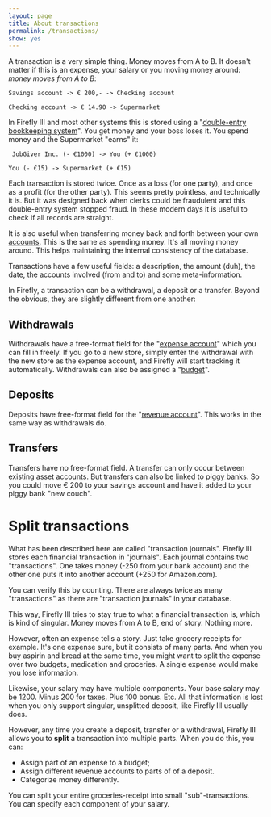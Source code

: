 ```yaml
---
layout: page
title: About transactions
permalink: /transactions/
show: yes
---
```


A transaction is a very simple thing. Money moves from A to B. It doesn't matter if this is an expense, your salary or you moving money around: _money moves from A to B_:

``Savings account -> € 200,- -> Checking account``

``Checking account -> € 14.90 -> Supermarket``

In Firefly III and most other systems this is stored using a "[double-entry bookkeeping system](http://en.wikipedia.org/wiki/Double-entry_bookkeeping_system)". You get money and your boss loses it. You spend money and the Supermarket "earns" it:

`` JobGiver Inc. (- €1000) -> You (+ €1000)``

``You (- €15) -> Supermarket (+ €15)``

Each transaction is stored twice. Once as a loss (for one party), and once as a profit (for the other party). This seems pretty pointless, and technically it is. But it was designed back when clerks could be fraudulent and this double-entry system stopped fraud. In these modern days it is useful to check if all records are straight.

It is also useful when transferring money back and forth between your own [accounts](/accounts/). This is the same as spending money. It's all moving money around. This helps maintaining the internal consistency of the database.

Transactions have a few useful fields: a description, the amount (duh), the date, the accounts involved (from and to) and some meta-information.

In Firefly, a transaction can be a withdrawal, a deposit or a transfer. Beyond the obvious, they are slightly different from one another:

## Withdrawals
Withdrawals have a free-format field for the "[expense account](/accounts/)" which you can fill in freely. If you go to a new store, simply enter the withdrawal with the new store as the expense account, and Firefly will start tracking it automatically. Withdrawals can also be assigned a "[budget](/budgets/)".

## Deposits
Deposits have free-format field for the "[revenue account](/accounts/)". This works in the same way as withdrawals do.

## Transfers

Transfers have no free-format field. A transfer can only occur between existing asset accounts. But transfers can also be linked to [piggy banks](/piggy-banks/). So you could move € 200 to your savings account and have it added to your piggy bank "new couch".

# Split transactions

What has been described here are called "transaction journals". Firefly III stores each financial transaction in "journals". Each journal contains two "transactions". One takes money (-250 from your bank account) and the other one puts it into another account (+250 for Amazon.com).

You can verify this by counting. There are always twice as many "transactions" as there are "transaction journals" in your database.

This way, Firefly III tries to stay true to what a financial transaction is, which is kind of singular. Money moves from A to B, end of story. Nothing more. 

However, often an expense tells a story. Just take grocery receipts for example. It's one expense sure, but it consists of many parts. And when you buy aspirin and bread at the same time, you might want to split the expense over two budgets, medication and groceries. A single expense would make you lose information.

Likewise, your salary may have multiple components. Your base salary may be 1200. Minus 200 for taxes. Plus 100 bonus. Etc. All that information is lost when you only support singular, unsplitted deposit, like Firefly III usually does.

However, any time you create a deposit, transfer or a withdrawal, Firefly III allows you to **split** a transaction into multiple parts. When you do this, you can:

- Assign part of an expense to a budget;
- Assign different revenue accounts to parts of of a deposit.
- Categorize money differently.

You can split your entire groceries-receipt into small "sub"-transactions. You can specify each component of your salary.